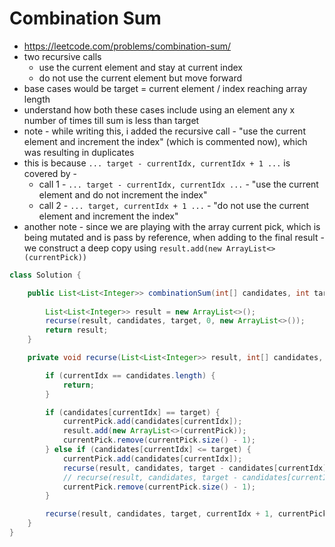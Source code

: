 # Combination Sum

- https://leetcode.com/problems/combination-sum/
- two recursive calls
  - use the current element and stay at current index
  - do not use the current element but move forward
- base cases would be target = current element / index reaching array length
- understand how both these cases include using an element any x number of times till sum is less than target
- note - while writing this, i added the recursive call - "use the current element and increment the index" (which is commented now), which was resulting in duplicates
- this is because `... target - currentIdx, currentIdx + 1 ...` is covered by - 
  - call 1 - `... target - currentIdx, currentIdx ...` - "use the current element and do not increment the index"
  - call 2 - `... target, currentIdx + 1 ...` - "do not use the current element and increment the index"
- another note - since we are playing with the array current pick, which is being mutated and is pass by reference, when adding to the final result - we construct a deep copy using `result.add(new ArrayList<>(currentPick))`

```java
class Solution {

    public List<List<Integer>> combinationSum(int[] candidates, int target) {
        
        List<List<Integer>> result = new ArrayList<>();
        recurse(result, candidates, target, 0, new ArrayList<>());
        return result;
    }

    private void recurse(List<List<Integer>> result, int[] candidates, int target, int currentIdx, List<Integer> currentPick) {

        if (currentIdx == candidates.length) {
            return;
        }

        if (candidates[currentIdx] == target) {
            currentPick.add(candidates[currentIdx]);
            result.add(new ArrayList<>(currentPick));
            currentPick.remove(currentPick.size() - 1);
        } else if (candidates[currentIdx] <= target) {
            currentPick.add(candidates[currentIdx]);
            recurse(result, candidates, target - candidates[currentIdx], currentIdx, currentPick);
            // recurse(result, candidates, target - candidates[currentIdx], currentIdx + 1, currentPick);
            currentPick.remove(currentPick.size() - 1);
        }

        recurse(result, candidates, target, currentIdx + 1, currentPick);
    }
}
```
